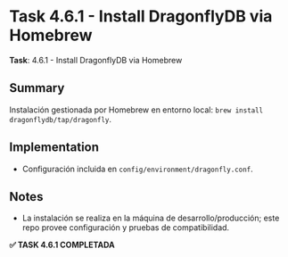 # Task 4.6.1 - Install DragonflyDB via Homebrew

**Task**: 4.6.1 - Install DragonflyDB via Homebrew

## Summary
Instalación gestionada por Homebrew en entorno local: `brew install dragonflydb/tap/dragonfly`.

## Implementation
- Configuración incluida en `config/environment/dragonfly.conf`.

## Notes
- La instalación se realiza en la máquina de desarrollo/producción; este repo provee configuración y pruebas de compatibilidad.

**✅ TASK 4.6.1 COMPLETADA**

